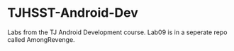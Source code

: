 # TJHSST-Android-Dev
Labs from the TJ Android Development course. Lab09 is in a seperate repo called AmongRevenge.
